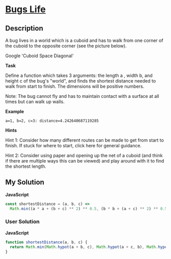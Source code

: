 # [Bugs Life](https://www.codewars.com/kata/5b71af678adeae41df00008c)

## Description

A bug lives in a world which is a cuboid and has to walk from one corner of the cuboid to the opposite corner (see the picture below).

Google 'Cuboid Space Diagonal'

**Task**

Define a function which takes 3 arguments: the length a , width b, and height c of the bug's "world", and finds the shortest distance needed to walk from start to finish. The dimensions will be positive numbers.

Note: The bug cannot fly and has to maintain contact with a surface at all times but can walk up walls.

**Example**

```
a=1, b=2, c=3: distance=4.242640687119285
```

**Hints**

Hint 1: Consider how many different routes can be made to get from start to finish. If stuck for where to start, click here for general guidance.

Hint 2: Consider using paper and opening up the net of a cuboid (and think if there are multiple ways this can be viewed) and play around with it to find the shortest length.

## My Solution

**JavaScript**

```js
const shortestDistance = (a, b, c) =>
  Math.min((a * a + (b + c) ** 2) ** 0.5, (b * b + (a + c) ** 2) ** 0.5, (c * c + (a + b) ** 2) ** 0.5);
```

### User Solution

**JavaScript**

```js
function shortestDistance(a, b, c) {
  return Math.min(Math.hypot(a + b, c), Math.hypot(a + c, b), Math.hypot(c + b, a));
}
```
